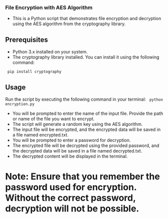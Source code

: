 ### File Encryption with AES Algorithm
* This is a Python script that demonstrates file encryption and decryption using the AES algorithm from the cryptography library.

## Prerequisites
* Python 3.x installed on your system.
* The cryptography library installed. You can install it using the following command:

``` pip install cryptography```

## Usage
Run the script by executing the following command in your terminal:
``` python encryption.py```

 * You will be prompted to enter the name of the input file. Provide the path or name of the file you want to encrypt.
 * The script will generate a random key using the AES algorithm.
 * The input file will be encrypted, and the encrypted data will be saved in a file named encrypted.txt.
 * You will be prompted to enter a password for decryption.
 * The encrypted file will be decrypted using the provided password, and the decrypted data will be saved in a file named decrypted.txt.
 * The decrypted content will be displayed in the terminal.

# Note: Ensure that you remember the password used for encryption. Without the correct password, decryption will not be possible.
